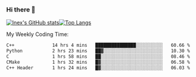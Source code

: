 ### Hi there 👋
[![lnex's GitHub stats](https://github-readme-stats.vercel.app/api?username=lnexenl&count_private=true&show_icons=true)](https://github.com/anuraghazra/github-readme-stats)[![Top Langs](https://github-readme-stats.vercel.app/api/top-langs/?username=lnexenl&layout=compact&langs_count=8&exclude_repo=32-bit-MIPS-CPU)](https://github.com/anuraghazra/github-readme-stats)

My Weekly Coding Time:
<!--START_SECTION:waka-->

```txt
C++              14 hrs 4 mins   ███████████████░░░░░░░░░░   60.66 %
Python           2 hrs 23 mins   ██▓░░░░░░░░░░░░░░░░░░░░░░   10.30 %
C                1 hrs 58 mins   ██░░░░░░░░░░░░░░░░░░░░░░░   08.46 %
CMake            1 hrs 32 mins   █▓░░░░░░░░░░░░░░░░░░░░░░░   06.58 %
C++ Header       1 hrs 24 mins   █▓░░░░░░░░░░░░░░░░░░░░░░░   06.03 %
```

<!--END_SECTION:waka-->
